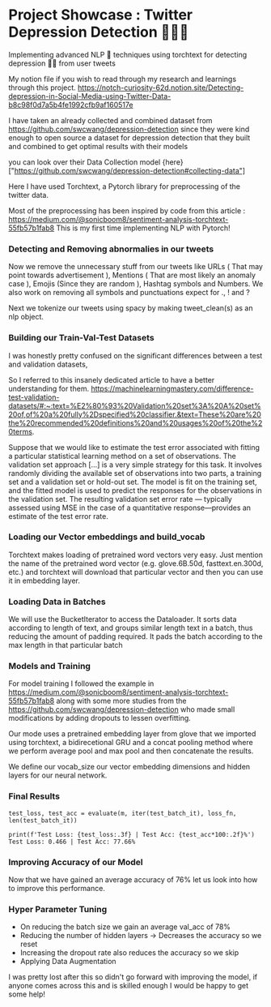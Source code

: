 # Project Showcase : Twitter Depression Detection 🙂🕵️‍♀️
Implementing advanced NLP 💬 techniques using torchtext for detecting depression 🙎‍♂️ from user tweets

My notion file if you wish to read through my research and learnings through this project. 
https://notch-curiosity-62d.notion.site/Detecting-depression-in-Social-Media-using-Twitter-Data-b8c98f0d7a5b4fe1992cfb9af160517e

I have taken an already collected and combined dataset from https://github.com/swcwang/depression-detection since they were kind enough to open source a dataset for depression detection that they built and combined to get optimal results with their models

you can look over their Data Collection model {here}["https://github.com/swcwang/depression-detection#collecting-data"]

Here I have used Torchtext, a Pytorch library for preprocessing of the twitter data.

Most of the preprocessing has been inspired by code from this article : https://medium.com/@sonicboom8/sentiment-analysis-torchtext-55fb57b1fab8 This is my first time implementing NLP with Pytorch!

### Detecting and Removing abnormalies in our tweets
Now we remove the unnecessary stuff from our tweets like URLs ( That may point towards advertisement ), Mentions ( That are most likely an anomaly case ), Emojis (Since they are random ), Hashtag symbols and Numbers. We also work on removing all symbols and punctuations expect for ., ! and ?

Next we tokenize our tweets using spacy by making tweet_clean(s) as an nlp object.

### Building our Train-Val-Test Datasets
I was honestly pretty confused on the significant differences between a test and validation datasets,

So I referred to this insanely dedicated article to have a better understanding for them. https://machinelearningmastery.com/difference-test-validation-datasets/#:~:text=%E2%80%93%20Validation%20set%3A%20A%20set%20of,of%20a%20fully%2Dspecified%20classifier.&text=These%20are%20the%20recommended%20definitions%20and%20usages%20of%20the%20terms.

Suppose that we would like to estimate the test error associated with fitting a particular statistical learning method on a set of observations. The validation set approach […] is a very simple strategy for this task. It involves randomly dividing the available set of observations into two parts, a training set and a validation set or hold-out set. The model is fit on the training set, and the fitted model is used to predict the responses for the observations in the validation set. The resulting validation set error rate — typically assessed using MSE in the case of a quantitative response—provides an estimate of the test error rate.

### Loading our Vector embeddings and build_vocab
Torchtext makes loading of pretrained word vectors very easy. Just mention the name of the pretrained word vector (e.g. glove.6B.50d, fasttext.en.300d, etc.) and torchtext will download that particular vector and then you can use it in embedding layer.

### Loading Data in Batches
We will use the BucketIterator to access the Dataloader. It sorts data according to length of text, and groups similar length text in a batch, thus reducing the amount of padding required. It pads the batch according to the max length in that particular batch

### Models and Training
For model training I followed the example in https://medium.com/@sonicboom8/sentiment-analysis-torchtext-55fb57b1fab8 along with some more studies from the https://github.com/swcwang/depression-detection who made small modifications by adding dropouts to lessen overfitting.

Our mode uses a pretrained embedding layer from glove that we imported using torchtext, a bidirecetional GRU and a concat pooling method where we perform average pool and max pool and then concatenate the results.

We define our vocab_size our vector embedding dimensions and hidden layers for our neural network.

### Final Results
```
test_loss, test_acc = evaluate(m, iter(test_batch_it), loss_fn, len(test_batch_it))

print(f'Test Loss: {test_loss:.3f} | Test Acc: {test_acc*100:.2f}%')
Test Loss: 0.466 | Test Acc: 77.66%
```

### Improving Accuracy of our Model
Now that we have gained an average accuracy of 76% let us look into how to improve this performance.

### Hyper Parameter Tuning
- On reducing the batch size we gain an average val_acc of 78%
- Reducing the number of hidden layers -> Decreases the accuracy so we reset
- Increasing the dropout rate also reduces the accuracy so we skip
- Applying Data Augmentation

I was pretty lost after this so didn't go forward with improving the model, if anyone comes across this and is skilled enough I would be happy to get some help!
